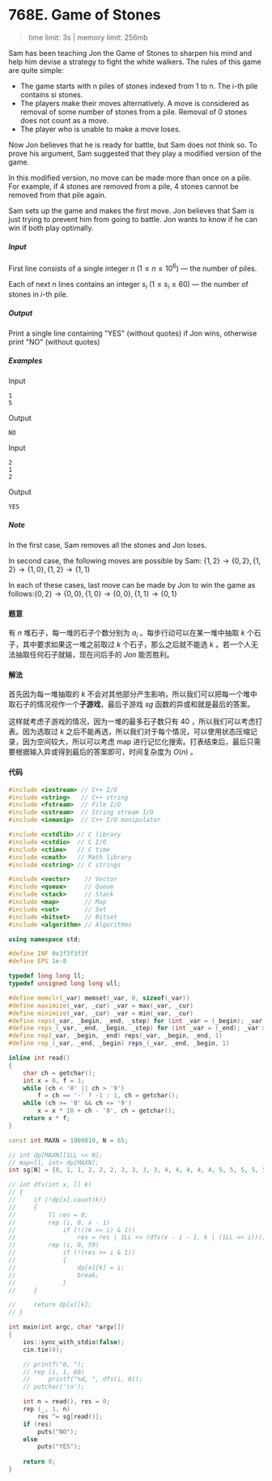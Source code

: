 # 768E. Game of Stones

> time limit: 3s | memory limit: 256mb

Sam has been teaching Jon the Game of Stones to sharpen his mind and help him devise a strategy to fight the white walkers. The rules of this game are quite simple:

-   The game starts with n piles of stones indexed from 1 to n. The i-th pile contains si stones.
-   The players make their moves alternatively. A move is considered as removal of some number of stones from a pile. Removal of 0 stones does not count as a move.
-   The player who is unable to make a move loses.

Now Jon believes that he is ready for battle, but Sam does not think so. To prove his argument, Sam suggested that they play a modified version of the game.

In this modified version, no move can be made more than once on a pile. For example, if $4$ stones are removed from a pile, $4$ stones cannot be removed from that pile again.

Sam sets up the game and makes the first move. Jon believes that Sam is just trying to prevent him from going to battle. Jon wants to know if he can win if both play optimally.

##### Input

First line consists of a single integer $n$ ($1 \leq n \leq 10^6$) — the number of piles.

Each of next n lines contains an integer $s_i$ ($1 \leq s_i \leq 60$) — the number of stones in $i$-th pile.

##### Output

Print a single line containing "YES" (without quotes) if Jon wins, otherwise print "NO" (without quotes)

##### Examples

Input
```text
1
5
```
Output
```text
NO
```

Input
```text
2
1
2
```
Output
```text
YES
```

##### Note

In the first case, Sam removes all the stones and Jon loses.

In second case, the following moves are possible by Sam: $\{1,2\}\rightarrow\{0,2\},\{1,2\}\rightarrow\{1,0\},\{1,2\}\rightarrow\{1,1\}$

In each of these cases, last move can be made by Jon to win the game as follows:$\{0,2\}\rightarrow\{0,0\},\{1,0\}\rightarrow\{0,0\},\{1,1\}\rightarrow\{0,1\}$

#### 题意

有 $n$ 堆石子，每一堆的石子个数分别为 $a_i$ 。每步行动可以在某一堆中抽取 $k$ 个石子，其中要求如果这一堆之前取过 $k$ 个石子，那么之后就不能选 $k$ 。若一个人无法抽取任何石子就输，现在问后手的 $Jon$ 能否胜利。

#### 解法

首先因为每一堆抽取的 $k$ 不会对其他部分产生影响，所以我们可以把每一个堆中取石子的情况视作一个**子游戏**，最后子游戏 $sg$ 函数的异或和就是最后的答案。

这样就考虑子游戏的情况，因为一堆的最多石子数只有 $40$ ，所以我们可以考虑打表。因为选取过 $k$ 之后不能再选，所以我们对于每个情况，可以使用状态压缩记录，因为空间较大，所以可以考虑 map 进行记忆化搜索。打表结束后，最后只需要根据输入异或得到最后的答案即可，时间复杂度为 $O(n)$ 。

#### 代码

```cpp
#include <iostream> // C++ I/O
#include <string>   // C++ string
#include <fstream>  // File I/O
#include <sstream>  // String stream I/O
#include <iomanip>  // C++ I/O manipulator

#include <cstdlib> // C library
#include <cstdio>  // C I/O
#include <ctime>   // C time
#include <cmath>   // Math library
#include <cstring> // C strings

#include <vector>    // Vector
#include <queue>     // Queue
#include <stack>     // Stack
#include <map>       // Map
#include <set>       // Set
#include <bitset>    // Bitset
#include <algorithm> // Algorithms

using namespace std;

#define INF 0x3f3f3f3f
#define EPS 1e-8

typedef long long ll;
typedef unsigned long long ull;

#define memclr(_var) memset(_var, 0, sizeof(_var))
#define maximize(_var, _cur) _var = max(_var, _cur)
#define minimize(_var, _cur) _var = min(_var, _cur)
#define reps(_var, _begin, _end, _step) for (int _var = (_begin); _var <= (_end); _var += (_step))
#define reps_(_var, _end, _begin, _step) for (int _var = (_end); _var >= (_begin); _var -= (_step))
#define rep(_var, _begin, _end) reps(_var, _begin, _end, 1)
#define rep_(_var, _end, _begin) reps_(_var, _end, _begin, 1)

inline int read()
{
    char ch = getchar();
    int x = 0, f = 1;
    while (ch < '0' || ch > '9')
        f = ch == '-' ? -1 : 1, ch = getchar();
    while (ch >= '0' && ch <= '9')
        x = x * 10 + ch - '0', ch = getchar();
    return x * f;
}

const int MAXN = 1000010, N = 65;

// int dp[MAXN][1LL << N];
// map<ll, int> dp[MAXN];
int sg[N] = {0, 1, 1, 2, 2, 2, 3, 3, 3, 3, 4, 4, 4, 4, 4, 5, 5, 5, 5, 5, 5, 6, 6, 6, 6, 6, 6, 6, 7, 7, 7, 7, 7, 7, 7, 7, 8, 8, 8, 8, 8, 8, 8, 8, 8, 9, 9, 9, 9, 9, 9, 9, 9, 9, 9, 10, 10, 10, 10, 10, 10};

// int dfs(int x, ll k)
// {
//     if (!dp[x].count(k))
//     {
//         ll res = 0;
//         rep (i, 0, x - 1)
//             if (!((k >> i) & 1))
//                 res = res | 1LL << (dfs(x - i - 1, k | (1LL << i)));
//         rep (i, 0, 59)
//             if (!(res >> i & 1))
//             {
//                 dp[x][k] = i;
//                 break;
//             }
//     }

//     return dp[x][k];
// }

int main(int argc, char *argv[])
{
    ios::sync_with_stdio(false);
    cin.tie(0);

    // printf("0, ");
    // rep (i, 1, 60)
    //     printf("%d, ", dfs(i, 0));
    // putchar('\n');

    int n = read(), res = 0;
    rep (_, 1, n)
        res ^= sg[read()];
    if (res)
        puts("NO");
    else
        puts("YES");
    
    return 0;
}
```